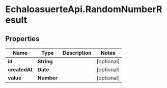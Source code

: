# EchaloasuerteApi.RandomNumberResult

## Properties
Name | Type | Description | Notes
------------ | ------------- | ------------- | -------------
**id** | **String** |  | [optional] 
**createdAt** | **Date** |  | [optional] 
**value** | **Number** |  | [optional] 


